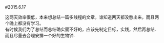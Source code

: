 #2015.6.17  

这两天效率很低，本来想总结一篇多线程的文章，谁知道两天都没憋出来，而且两个晚上都没有学习。  
有时候我们为了总结而总结确实蛮不好的，应该先制定目标，实践，然后再总结.而且尽量去合理安排一个好的生物钟.  
